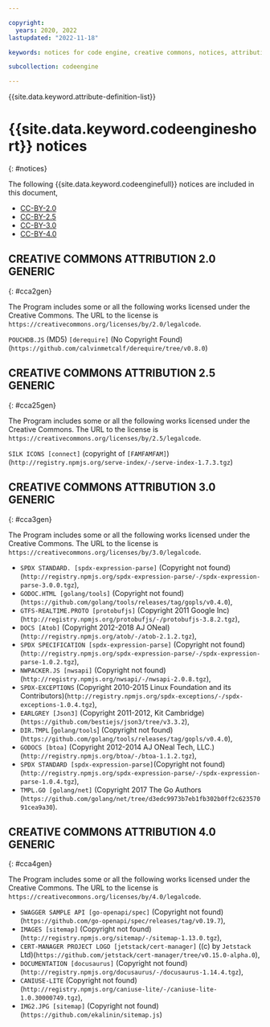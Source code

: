 ```yaml
---

copyright:
  years: 2020, 2022
lastupdated: "2022-11-18"

keywords: notices for code engine, creative commons, notices, attributions, license

subcollection: codeengine

---
```


{{site.data.keyword.attribute-definition-list}}

# {{site.data.keyword.codeengineshort}} notices
{: #notices}

The following {{site.data.keyword.codeenginefull}} notices are included in this document, 

- [CC-BY-2.0](#cca2gen)
- [CC-BY-2.5](#cca25gen)
- [CC-BY-3.0](#cca3gen)
- [CC-BY-4.0](#cca4gen)

## CREATIVE COMMONS ATTRIBUTION 2.0 GENERIC
{: #cca2gen}

The Program includes some or all the following works licensed under the Creative Commons.
The URL to the license is `https://creativecommons.org/licenses/by/2.0/legalcode`.

`POUCHDB.JS` (MD5) `[derequire]` (No Copyright Found) (`https://github.com/calvinmetcalf/derequire/tree/v0.8.0`)

## CREATIVE COMMONS ATTRIBUTION 2.5 GENERIC
{: #cca25gen}

The Program includes some or all the following works licensed under the Creative Commons.
The URL to the license is `https://creativecommons.org/licenses/by/2.5/legalcode`.

`SILK ICONS [connect]` (copyright of `[FAMFAMFAM]`)(`http://registry.npmjs.org/serve-index/-/serve-index-1.7.3.tgz`)

## CREATIVE COMMONS ATTRIBUTION 3.0 GENERIC
{: #cca3gen}

The Program includes some or all the following works licensed under the Creative Commons.
The URL to the license is `https://creativecommons.org/licenses/by/3.0/legalcode`.

- `SPDX STANDARD. [spdx-expression-parse]` (Copyright not found) (`http://registry.npmjs.org/spdx-expression-parse/-/spdx-expression-parse-3.0.0.tgz`), 
- `GODOC.HTML [golang/tools]` (Copyright not found)(`https://github.com/golang/tools/releases/tag/gopls/v0.4.0`), 
- `GTFS-REALTIME.PROTO [protobufjs]` (Copyright 2011 Google Inc) (`http://registry.npmjs.org/protobufjs/-/protobufjs-3.8.2.tgz`), 
- `DOCS [Atob]` (Copyright 2012-2018 AJ ONeal)(`http://registry.npmjs.org/atob/-/atob-2.1.2.tgz`), 
- `SPDX SPECIFICATION [spdx-expression-parse]` (Copyright not found)(`http://registry.npmjs.org/spdx-expression-parse/-/spdx-expression-parse-1.0.2.tgz`), 
- `NWPACKER.JS [nwsapi]` (Copyright not found)(`http://registry.npmjs.org/nwsapi/-/nwsapi-2.0.8.tgz`), 
- `SPDX-EXCEPTIONS` (Copyright 2010-2015 Linux Foundation and its Contributors)(`http://registry.npmjs.org/spdx-exceptions/-/spdx-exceptions-1.0.4.tgz`),
- `EARLGREY [Json3]` (Copyright 2011-2012, Kit Cambridge)(`https://github.com/bestiejs/json3/tree/v3.3.2`), 
- `DIR.TMPL` [`golang/tools`] (Copyright not found)(`https://github.com/golang/tools/releases/tag/gopls/v0.4.0`),
- `GODOCS [btoa]` (Copyright 2012-2014 AJ ONeal Tech, LLC.)(`http://registry.npmjs.org/btoa/-/btoa-1.1.2.tgz`), 
- `SPDX STANDARD [spdx-expression-parse]`(Copyright not found)(`http://registry.npmjs.org/spdx-expression-parse/-/spdx-expression-parse-1.0.4.tgz`), 
- `TMPL.GO [golang/net]` (Copyright 2017 The Go Authors (`https://github.com/golang/net/tree/d3edc9973b7eb1fb302b0ff2c62357091cea9a30`).

## CREATIVE COMMONS ATTRIBUTION 4.0 GENERIC
{: #cca4gen}

The Program includes some or all the following works licensed under the Creative Commons.
The URL to the license is `https://creativecommons.org/licenses/by/4.0/legalcode`.

- `SWAGGER SAMPLE API [go-openapi/spec]` (Copyright not found) (`https://github.com/go-openapi/spec/releases/tag/v0.19.7`), 
- `IMAGES [sitemap]` (Copyright not found)(`http://registry.npmjs.org/sitemap/-/sitemap-1.13.0.tgz`), 
- `CERT-MANAGER PROJECT LOGO [jetstack/cert-manager]` ((c) by `Jetstack` Ltd)(`https://github.com/jetstack/cert-manager/tree/v0.15.0-alpha.0`), 
- `DOCUMENTATION [docusaurus]` (Copyright not found)(`http://registry.npmjs.org/docusaurus/-/docusaurus-1.14.4.tgz`), 
- `CANIUSE-LITE` (Copyright not found)(`http://registry.npmjs.org/caniuse-lite/-/caniuse-lite-1.0.30000749.tgz`),
- `IMG2.JPG [sitemap]` (Copyright not found) (`https://github.com/ekalinin/sitemap.js`)


